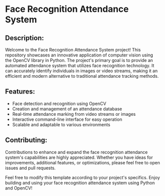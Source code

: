 # Face Recognition Attendance System

## Description:
Welcome to the Face Recognition Attendance System project! This repository showcases an innovative application of computer vision using the OpenCV library in Python. The project's primary goal is to provide an automated attendance system that utilizes face recognition technology. It can accurately identify individuals in images or video streams, making it an efficient and modern alternative to traditional attendance tracking methods.

## Features:
- Face detection and recognition using OpenCV
- Creation and management of an attendance database
- Real-time attendance marking from video streams or images
- Interactive command-line interface for easy operation
- Scalable and adaptable to various environments

## Contributing:
Contributions to enhance and expand the face recognition attendance system's capabilities are highly appreciated. Whether you have ideas for improvements, additional features, or optimizations, please feel free to open issues and pull requests.

Feel free to modify this template according to your project's specifics. Enjoy building and using your face recognition attendance system using Python and OpenCV!
